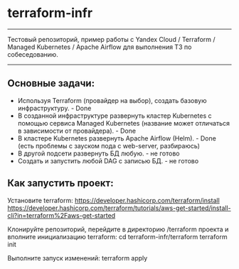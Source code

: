 # terraform-infr
___
Тестовый репозиторий, пример работы с Yandex Cloud / Terraform / Managed Kubernetes / Apache Airflow для выполнения ТЗ по собеседованию.
___
## Основные задачи:
 - Используя Terraform (провайдер на выбор), создать базовую инфраструктуру. - Done
 - В созданной инфраструктуре развернуть кластер Kubernetes с помощью сервиса Managed Kubernetes (название может отличаться в зависимости от провайдера). - Done
 - В кластере Kubernetes развернуть Apache Airflow (Helm). - Done (есть проблемы с зауском пода с web-server, разбираюсь)
 - В другой подсети развернуть БД любую. - не готово
 - Создать и запустить любой DAG с записью БД. - не готово

## Как запустить проект:

Установите terraform:
    https://developer.hashicorp.com/terraform/install
    https://developer.hashicorp.com/terraform/tutorials/aws-get-started/install-cli?in=terraform%2Faws-get-started

Клонируйте репозиторий, перейдите в директорию /terraform проекта и вполните инициализацию terraform:
    cd terraform-infr/terraform
    terraform init

Выполните запуск изменений:
    terraform apply
